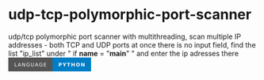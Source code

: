 # udp-tcp-polymorphic-port-scanner
udp/tcp polymorphic port scanner with multithreading, scan multiple IP addresses - both TCP and UDP ports at once
there is no input field, find the list "ip_list" under " if __name__ = "__main__" " and enter the ip adresses there
<svg xmlns="http://www.w3.org/2000/svg" xmlns:xlink="http://www.w3.org/1999/xlink" width="166.5" height="28" role="img" aria-label="LANGUAGE: PYTHON"><title>LANGUAGE: PYTHON</title><g shape-rendering="crispEdges"><rect width="89" height="28" fill="#555"/><rect x="89" width="77.5" height="28" fill="#007ec6"/></g><g fill="#fff" text-anchor="middle" font-family="Verdana,Geneva,DejaVu Sans,sans-serif" text-rendering="geometricPrecision" font-size="100"><text transform="scale(.1)" x="445" y="175" textLength="650" fill="#fff">LANGUAGE</text><text transform="scale(.1)" x="1277.5" y="175" textLength="535" fill="#fff" font-weight="bold">PYTHON</text></g></svg>
